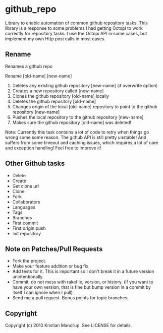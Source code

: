 # github_repo ##

Library to enable automation of common github repository tasks. 
This library is a response to some problems I had getting Octopi to work correctly for repository tasks. 
I use the Octopi API in some cases, but implement my own Http post calls in most cases.   

## Rename ##

Renames a github repo

Rename [old-name] [new-name]

1. Deletes any existing github repository [new-name] (if overwrite option)
2. Creates a new repository called [new-name]
3. Clones the github repository [old-name] locally
4. Deletes the github repository [old-name]
5. Changes origin of the local [old-name] repository to point to the github repository [new-name]
6. Pushes the local repository to the github repository [new-name]
7. Makes sure the github repository [old-name] was deleted!

Note: Currently this task contains a lot of code to retry when things go wrong some some reason. 
The github API is still pretty unstable! And suffers from some timeout and caching issues, which requires a lot of care and exception handling!
Feel free to improve it! 

## Other Github tasks ##

* Delete 
* Create
* Get clone url
* Clone
* Fork
* Collaborators
* Languages
* Tags
* Branches
* First commit
* First origin push
* Init repository

## Note on Patches/Pull Requests ##
 
* Fork the project.
* Make your feature addition or bug fix.
* Add tests for it. This is important so I don't break it in a
  future version unintentionally.
* Commit, do not mess with rakefile, version, or history.
  (if you want to have your own version, that is fine but bump version in a commit by itself I can ignore when I pull)
* Send me a pull request. Bonus points for topic branches.

## Copyright ##

Copyright (c) 2010 Kristian Mandrup. See LICENSE for details.
